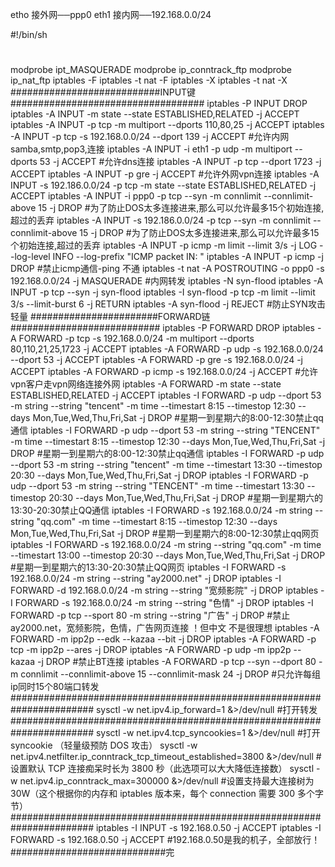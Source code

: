 etho 接外网──ppp0
eth1 接内网──192.168.0.0/24


#!/bin/sh
#
modprobe ipt_MASQUERADE
modprobe ip_conntrack_ftp
modprobe ip_nat_ftp
iptables -F
iptables -t nat -F
iptables -X
iptables -t nat -X
###########################INPUT键###################################
iptables -P INPUT DROP
iptables -A INPUT -m state --state ESTABLISHED,RELATED -j ACCEPT
iptables -A INPUT -p tcp -m multiport --dports 110,80,25 -j ACCEPT
iptables -A INPUT -p tcp -s 192.168.0.0/24 --dport 139 -j ACCEPT
#允许内网samba,smtp,pop3,连接
iptables -A INPUT -i eth1 -p udp -m multiport --dports 53 -j ACCEPT
#允许dns连接
iptables -A INPUT -p tcp --dport 1723 -j ACCEPT
iptables -A INPUT -p gre -j ACCEPT
#允许外网vpn连接
iptables -A INPUT -s 192.186.0.0/24 -p tcp -m state --state ESTABLISHED,RELATED -j ACCEPT
iptables -A INPUT -i ppp0 -p tcp --syn -m connlimit --connlimit-above 15 -j DROP
#为了防止DOS太多连接进来,那么可以允许最多15个初始连接,超过的丢弃
iptables -A INPUT -s 192.186.0.0/24 -p tcp --syn -m connlimit --connlimit-above 15 -j DROP
#为了防止DOS太多连接进来,那么可以允许最多15个初始连接,超过的丢弃
iptables -A INPUT -p icmp -m limit --limit 3/s -j LOG --log-level INFO --log-prefix "ICMP packet IN: "
iptables -A INPUT -p icmp -j DROP
#禁止icmp通信-ping 不通
iptables -t nat -A POSTROUTING -o ppp0 -s 192.168.0.0/24 -j MASQUERADE
#内网转发
iptables -N syn-flood
iptables -A INPUT -p tcp --syn -j syn-flood
iptables -I syn-flood -p tcp -m limit --limit 3/s --limit-burst 6 -j RETURN
iptables -A syn-flood -j REJECT
#防止SYN攻击 轻量
#######################FORWARD链###########################
iptables -P FORWARD DROP
iptables -A FORWARD -p tcp -s 192.168.0.0/24 -m multiport --dports 80,110,21,25,1723 -j ACCEPT
iptables -A FORWARD -p udp -s 192.168.0.0/24 --dport 53 -j ACCEPT
iptables -A FORWARD -p gre -s 192.168.0.0/24 -j ACCEPT
iptables -A FORWARD -p icmp -s 192.168.0.0/24 -j ACCEPT
#允许 vpn客户走vpn网络连接外网
iptables -A FORWARD -m state --state ESTABLISHED,RELATED -j ACCEPT
iptables -I FORWARD -p udp --dport 53 -m string --string "tencent" -m time --timestart 8:15 --timestop 12:30 --days Mon,Tue,Wed,Thu,Fri,Sat  -j DROP
#星期一到星期六的8:00-12:30禁止qq通信
iptables -I FORWARD -p udp --dport 53 -m string --string "TENCENT" -m time --timestart 8:15 --timestop 12:30 --days Mon,Tue,Wed,Thu,Fri,Sat  -j DROP
#星期一到星期六的8:00-12:30禁止qq通信
iptables -I FORWARD -p udp --dport 53 -m string --string "tencent" -m time --timestart 13:30 --timestop 20:30 --days Mon,Tue,Wed,Thu,Fri,Sat  -j DROP
iptables -I FORWARD -p udp --dport 53 -m string --string "TENCENT" -m time --timestart 13:30 --timestop 20:30 --days Mon,Tue,Wed,Thu,Fri,Sat  -j DROP
#星期一到星期六的13:30-20:30禁止QQ通信
iptables -I FORWARD -s 192.168.0.0/24 -m string --string "qq.com" -m time --timestart 8:15 --timestop 12:30 --days Mon,Tue,Wed,Thu,Fri,Sat  -j DROP
#星期一到星期六的8:00-12:30禁止qq网页
iptables -I FORWARD -s 192.168.0.0/24 -m string --string "qq.com" -m time --timestart 13:00 --timestop 20:30 --days Mon,Tue,Wed,Thu,Fri,Sat  -j DROP
#星期一到星期六的13:30-20:30禁止QQ网页
iptables -I FORWARD -s 192.168.0.0/24 -m string --string "ay2000.net" -j DROP
iptables -I FORWARD -d 192.168.0.0/24 -m string --string "宽频影院" -j DROP
iptables -I FORWARD -s 192.168.0.0/24 -m string --string "色情" -j DROP
iptables -I FORWARD -p tcp --sport 80 -m string --string "广告" -j DROP
#禁止ay2000.net，宽频影院，色情，广告网页连接 ！但中文 不是很理想
iptables -A FORWARD -m ipp2p --edk --kazaa --bit -j DROP
iptables -A FORWARD -p tcp -m ipp2p --ares -j DROP 
iptables -A FORWARD -p udp -m ipp2p --kazaa -j DROP
#禁止BT连接
iptables -A FORWARD -p tcp --syn --dport 80 -m connlimit --connlimit-above 15 --connlimit-mask 24 -j DROP
#只允许每组ip同时15个80端口转发
#######################################################################
sysctl -w net.ipv4.ip_forward=1 &>/dev/null
#打开转发
#######################################################################
sysctl -w net.ipv4.tcp_syncookies=1 &>/dev/null
#打开 syncookie （轻量级预防 DOS 攻击）
sysctl -w net.ipv4.netfilter.ip_conntrack_tcp_timeout_established=3800 &>/dev/null
#设置默认 TCP 连接痴呆时长为 3800 秒（此选项可以大大降低连接数）
sysctl -w net.ipv4.ip_conntrack_max=300000 &>/dev/null
#设置支持最大连接树为 30W（这个根据你的内存和 iptables 版本来，每个 connection 需要 300 多个字节）
#######################################################################
iptables -I INPUT -s 192.168.0.50 -j ACCEPT
iptables -I FORWARD -s 192.168.0.50 -j ACCEPT
#192.168.0.50是我的机子，全部放行！
############################完
